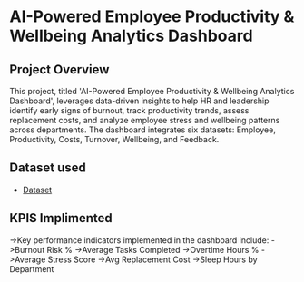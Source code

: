 # AI-Powered Employee Productivity & Wellbeing Analytics Dashboard

## Project Overview
This project, titled 'AI-Powered Employee Productivity & Wellbeing Analytics Dashboard', leverages
data-driven insights to help HR and leadership identify early signs of burnout, track productivity trends,
assess replacement costs, and analyze employee stress and wellbeing patterns across departments. The
dashboard integrates six datasets: Employee, Productivity, Costs, Turnover, Wellbeing, and Feedback.

## Dataset used
- <a href="https://github.com/shivasagardesai/AI-Powered-Employee-Productivity-Wellbeing-Analytics-Dashboard/blob/main/HR_Analytics_Advanced_Offline_Dataset.xlsx">Dataset</a>

## KPIS Implimented

->Key performance indicators implemented in the dashboard include:
->Burnout Risk %
->Average Tasks Completed
->Overtime Hours %
->Average Stress Score
->Avg Replacement Cost
->Sleep Hours by Department

